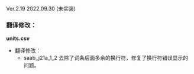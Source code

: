 Ver.2.19 2022.09.30 (未实装)

### 翻译修改：

**units.csv**
- 翻译修改：
  - saab_j21a_1_2 去除了词条后面多余的换行符，修复了换行符错误显示的问题。
